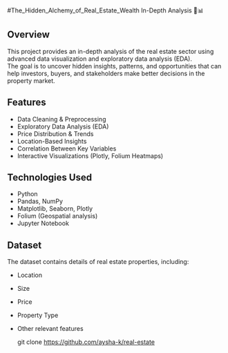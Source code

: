 #The_Hidden_Alchemy_of_Real_Estate_Wealth
In-Depth Analysis 🏡📊

## Overview
This project provides an in-depth analysis of the real estate sector using advanced data visualization and exploratory data analysis (EDA).  
The goal is to uncover hidden insights, patterns, and opportunities that can help investors, buyers, and stakeholders make better decisions in the property market.

## Features
- Data Cleaning & Preprocessing
- Exploratory Data Analysis (EDA)
- Price Distribution & Trends
- Location-Based Insights
- Correlation Between Key Variables
- Interactive Visualizations (Plotly, Folium Heatmaps)

## Technologies Used
- Python  
- Pandas, NumPy  
- Matplotlib, Seaborn, Plotly  
- Folium (Geospatial analysis)  
- Jupyter Notebook  

## Dataset
The dataset contains details of real estate properties, including:
- Location
- Size
- Price
- Property Type
- Other relevant features


   git clone https://github.com/aysha-k/real-estate
